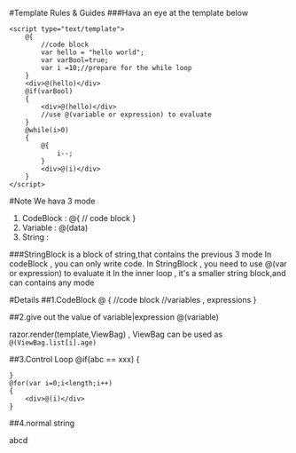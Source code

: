 #Template Rules & Guides
###Hava an eye at the template below
```
<script type="text/template">
	@{
		//code block
		var hello = "hello world";			
		var varBool=true;
		var i =10;//prepare for the while loop
	}
	<div>@(hello)</div>
	@if(varBool)
	{
		<div>@(hello)</div>
		//use @(variable or expression) to evaluate
	}
	@while(i>0)
	{
		@{
			i--;
		}
		<div>@(i)</div>
	}
</script>
```
#Note
We hava 3 mode
1. CodeBlock : @{ // code block }
2. Variable : @(data)
3. String : <div>

###StringBlock is a block of string,that contains the previous 3 mode
In codeBlock , you can only write code.
In StringBlock , you need to use @(var or expression) to evaluate it
In the inner loop , it's a smaller string block,and can contains any mode

#Details
##1.CodeBlock
    @
    {
        //code block
        //variables , expressions
    }

##2.give out the value of variable|expression
    @(variable)

razor.render(template,ViewBag) , ViewBag can be used as `@(ViewBag.list[i].age)`

##3.Control Loop
    @if(abc == xxx)
    {
        
    }
    @for(var i=0;i<length;i++)
    {
        <div>@(i)</div>
    }

##4.normal string
    <div>abcd</div>